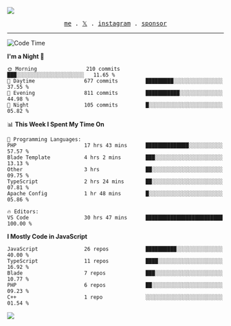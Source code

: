<img style="bottom: 800px;" src="https://imgur.com/rilHVxA.png"/>
<p align="center">
  <samp>
    <a href="https://fayln.com">me</a> .
    <!-- <a href="https://fayln.com/projects">projects</a> . -->
    <a href="https://go.fayln.com/twitter">𝕏</a> .
    <a href="https://go.fayln.com/instagram">instagram</a> .
<!--     <a href="https://go.fayln.com/polywork">polywork</a> . -->
    <a href="https://github.com/sponsors/faridhnzz">sponsor</a>
  </samp>
</p>

---
<!--START_SECTION:waka-->
![Code Time](http://img.shields.io/badge/Code%20Time-2%2C981%20hrs%2014%20mins-blue)

**I'm a Night 🦉** 

```text
🌞 Morning                210 commits         ███░░░░░░░░░░░░░░░░░░░░░░   11.65 % 
🌆 Daytime                677 commits         █████████░░░░░░░░░░░░░░░░   37.55 % 
🌃 Evening                811 commits         ███████████░░░░░░░░░░░░░░   44.98 % 
🌙 Night                  105 commits         █░░░░░░░░░░░░░░░░░░░░░░░░   05.82 % 
```


📊 **This Week I Spent My Time On** 

```text
💬 Programming Languages: 
PHP                      17 hrs 43 mins      ██████████████░░░░░░░░░░░   57.57 % 
Blade Template           4 hrs 2 mins        ███░░░░░░░░░░░░░░░░░░░░░░   13.13 % 
Other                    3 hrs               ██░░░░░░░░░░░░░░░░░░░░░░░   09.75 % 
TypeScript               2 hrs 24 mins       ██░░░░░░░░░░░░░░░░░░░░░░░   07.81 % 
Apache Config            1 hr 48 mins        █░░░░░░░░░░░░░░░░░░░░░░░░   05.86 % 

🔥 Editors: 
VS Code                  30 hrs 47 mins      █████████████████████████   100.00 % 
```

**I Mostly Code in JavaScript** 

```text
JavaScript               26 repos            ██████████░░░░░░░░░░░░░░░   40.00 % 
TypeScript               11 repos            ████░░░░░░░░░░░░░░░░░░░░░   16.92 % 
Blade                    7 repos             ███░░░░░░░░░░░░░░░░░░░░░░   10.77 % 
PHP                      6 repos             ██░░░░░░░░░░░░░░░░░░░░░░░   09.23 % 
C++                      1 repo              ░░░░░░░░░░░░░░░░░░░░░░░░░   01.54 % 
```




<!--END_SECTION:waka-->

![](https://hit.yhype.me/github/profile?user_id=29797712)
